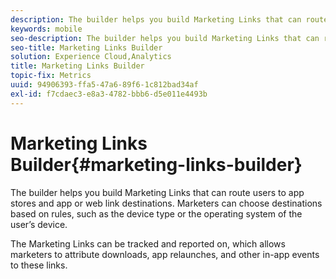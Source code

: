 ```yaml
---
description: The builder helps you build Marketing Links that can route users to app stores and app or web link destinations. Marketers can choose destinations based on rules, such as device type or operating system of the user’s device.
keywords: mobile
seo-description: The builder helps you build Marketing Links that can route users to app stores and app or web link destinations. Marketers can choose destinations based on rules, such as device type or operating system of the user’s device.
seo-title: Marketing Links Builder
solution: Experience Cloud,Analytics
title: Marketing Links Builder
topic-fix: Metrics
uuid: 94906393-ffa5-47a6-89f6-1c812bad34af
exl-id: f7cdaec3-e8a3-4782-bbb6-d5e011e4493b
---
```

# Marketing Links Builder{#marketing-links-builder}

The builder helps you build Marketing Links that can route users to app stores and app or web link destinations. Marketers can choose destinations based on rules, such as the device type or the operating system of the user’s device.

The Marketing Links can be tracked and reported on, which allows marketers to attribute downloads, app relaunches, and other in-app events to these links.

